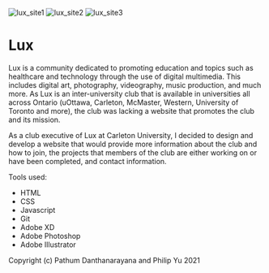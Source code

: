 ![lux_site1](https://user-images.githubusercontent.com/61627702/130358327-6611dfc3-7cf7-4b8a-a250-affe9012e175.jpg)
![lux_site2](https://user-images.githubusercontent.com/61627702/130358332-eb9fb240-89c5-4156-8e98-5bb3fe3ce272.jpg)
![lux_site3](https://user-images.githubusercontent.com/61627702/130358334-4ca56a2c-b082-4318-9f5b-e73c10ff8e87.jpg)
# Lux
Lux is a community dedicated to promoting education and topics such as healthcare and technology through the use of digital multimedia. This includes digital art, photography, videography, music production, and much more. As Lux is an inter-university club that is available in universities all across Ontario (uOttawa, Carleton, McMaster, Western, University of Toronto and more), the club was lacking a website that promotes the club and its mission.

As a club executive of Lux at Carleton University, I decided to design and develop a website that would provide more information about the club and how to join, the projects that members of the club are either working on or have been completed, and contact information.

Tools used:

- HTML
- CSS
- Javascript
- Git
- Adobe XD
- Adobe Photoshop
- Adobe Illustrator

Copyright (c) Pathum Danthanarayana and Philip Yu 2021

